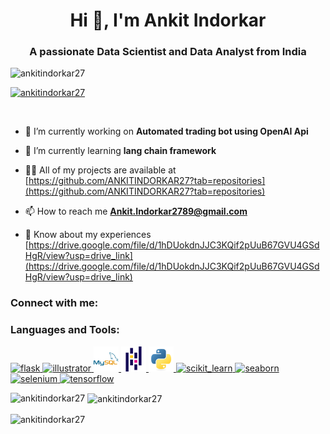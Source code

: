 <h1 align="center">Hi 👋, I'm Ankit Indorkar</h1>
<h3 align="center">A passionate Data Scientist and Data Analyst from India</h3>



<p align="left"> <img src="https://komarev.com/ghpvc/?username=ankitindorkar27&label=Profile%20views&color=0e75b6&style=flat" alt="ankitindorkar27" /> </p>

<p align="left"> <a href="https://github.com/ryo-ma/github-profile-trophy"><img src="https://github-profile-trophy.vercel.app/?username=ankitindorkar27" alt="ankitindorkar27" /></a> </p>

<p align="left"> <a href="https://twitter.com/" target="blank"><img src="https://img.shields.io/twitter/follow/?logo=twitter&style=for-the-badge" alt="" /></a> </p>

- 🔭 I’m currently working on **Automated trading bot using OpenAI Api**

- 🌱 I’m currently learning **lang chain framework**

- 👨‍💻 All of my projects are available at [https://github.com/ANKITINDORKAR27?tab=repositories](https://github.com/ANKITINDORKAR27?tab=repositories)

- 📫 How to reach me **Ankit.Indorkar2789@gmail.com**

- 📄 Know about my experiences [https://drive.google.com/file/d/1hDUokdnJJC3KQif2pUuB67GVU4GSdHgR/view?usp=drive_link](https://drive.google.com/file/d/1hDUokdnJJC3KQif2pUuB67GVU4GSdHgR/view?usp=drive_link)

<h3 align="left">Connect with me:</h3>
<p align="left">
</p>

<h3 align="left">Languages and Tools:</h3>
<p align="left"> <a href="https://flask.palletsprojects.com/" target="_blank" rel="noreferrer"> <img src="https://www.vectorlogo.zone/logos/pocoo_flask/pocoo_flask-icon.svg" alt="flask" width="40" height="40"/> </a> <a href="https://www.adobe.com/in/products/illustrator.html" target="_blank" rel="noreferrer"> <img src="https://www.vectorlogo.zone/logos/adobe_illustrator/adobe_illustrator-icon.svg" alt="illustrator" width="40" height="40"/> </a> <a href="https://www.mysql.com/" target="_blank" rel="noreferrer"> <img src="https://raw.githubusercontent.com/devicons/devicon/master/icons/mysql/mysql-original-wordmark.svg" alt="mysql" width="40" height="40"/> </a> <a href="https://pandas.pydata.org/" target="_blank" rel="noreferrer"> <img src="https://raw.githubusercontent.com/devicons/devicon/2ae2a900d2f041da66e950e4d48052658d850630/icons/pandas/pandas-original.svg" alt="pandas" width="40" height="40"/> </a> <a href="https://www.python.org" target="_blank" rel="noreferrer"> <img src="https://raw.githubusercontent.com/devicons/devicon/master/icons/python/python-original.svg" alt="python" width="40" height="40"/> </a> <a href="https://scikit-learn.org/" target="_blank" rel="noreferrer"> <img src="https://upload.wikimedia.org/wikipedia/commons/0/05/Scikit_learn_logo_small.svg" alt="scikit_learn" width="40" height="40"/> </a> <a href="https://seaborn.pydata.org/" target="_blank" rel="noreferrer"> <img src="https://seaborn.pydata.org/_images/logo-mark-lightbg.svg" alt="seaborn" width="40" height="40"/> </a> <a href="https://www.selenium.dev" target="_blank" rel="noreferrer"> <img src="https://raw.githubusercontent.com/detain/svg-logos/780f25886640cef088af994181646db2f6b1a3f8/svg/selenium-logo.svg" alt="selenium" width="40" height="40"/> </a> <a href="https://www.tensorflow.org" target="_blank" rel="noreferrer"> <img src="https://www.vectorlogo.zone/logos/tensorflow/tensorflow-icon.svg" alt="tensorflow" width="40" height="40"/> </a> </p>

<p><img align="left" src="https://github-readme-stats.vercel.app/api/top-langs?username=ankitindorkar27&show_icons=true&locale=en&layout=compact" alt="ankitindorkar27" /></p>

<p>&nbsp;<img align="center" src="https://github-readme-stats.vercel.app/api?username=ankitindorkar27&show_icons=true&locale=en" alt="ankitindorkar27" /></p>

<p><img align="center" src="https://github-readme-streak-stats.herokuapp.com/?user=ankitindorkar27&" alt="ankitindorkar27" /></p>
